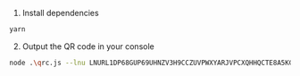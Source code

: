 1. Install dependencies
```bash
yarn
```
2. Output the QR code in your console
```bash
node .\qrc.js --lnu LNURL1DP68GUP69UHNZV3H9CCZUVPWXYARJVPCXQHHQCTE8A5KG0TZXENRXCEHX5EZ6CEJXUUJ6DPNVYEZ6WPCX5MZ6C3KXQCX2CE48QUKZVMXCGS55Y
```

